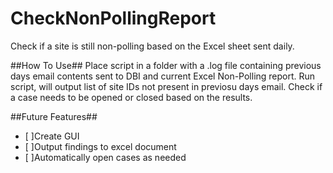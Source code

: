 # CheckNonPollingReport
Check if a site is still non-polling based on the Excel sheet sent daily.

##How To Use##
Place script in a folder with a .log file containing previous days email contents sent to DBI and current Excel Non-Polling report.
Run script, will output list of site IDs not present in previosu days email. 
Check if a case needs to be opened or closed based on the results.


##Future Features##
- [ ]Create GUI
- [ ]Output findings to excel document
- [ ]Automatically open cases as needed


